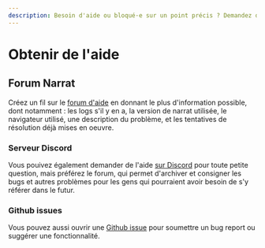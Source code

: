 ```yaml
---
description: Besoin d'aide ou bloqué·e sur un point précis ? Demandez de l'aide
---
```


# Obtenir de l'aide

## Forum Narrat

Créez un fil sur le [forum d'aide](https://narrat.discourse.group/c/help/5) en donnant le plus d'information possible, dont notamment : les logs s'il y en a, la version de narrat utilisée, le navigateur utilisé, une description du problème, et les tentatives de résolution déjà mises en oeuvre.

### Serveur Discord

Vous pouivez également demander de l'aide [sur Discord](https://discord.gg/Xgz7EQ2Xgh) pour toute petite question, mais préférez le forum, qui permet d'archiver et consigner les bugs et autres problèmes pour les gens qui pourraient avoir besoin de s'y référer dans le futur.

### Github issues

Vous pouvez aussi ouvrir une [Github issue](https://github.com/liana-p/narrat-engine/issues) pour soumettre un bug report ou suggérer une fonctionnalité.